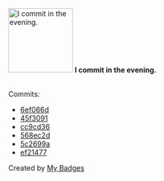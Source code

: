 <img src="https://my-badges.github.io/my-badges/evening-commits.png" alt="I commit in the evening." title="I commit in the evening." width="128">
<strong>I commit in the evening.</strong>
<br><br>

Commits:

- <a href="https://github.com/nlsschim/codebase/commit/6ef066d0638bac95b447f73d5bdcd3af116d40c6">6ef066d</a>
- <a href="https://github.com/nlsschim/codebase/commit/45f30913e43438c1051bde0921c60abd29820e62">45f3091</a>
- <a href="https://github.com/UWrc/RCC-hackathon-2025/commit/cc9cd3692c1d2781261c1fdc9bd80a21d592c1c5">cc9cd36</a>
- <a href="https://github.com/nlsschim/codebase/commit/568ec2d345f1ed97a65cdbb9a1c7a436ec001ef3">568ec2d</a>
- <a href="https://github.com/nlsschim/codebase/commit/5c2699afb5dc3350af0d432537bd37fcfb6eba3d">5c2699a</a>
- <a href="https://github.com/nlsschim/codebase/commit/ef21477ecdea1dbcac5b8f3dd0972483fe7a3a97">ef21477</a>


Created by <a href="https://github.com/my-badges/my-badges">My Badges</a>